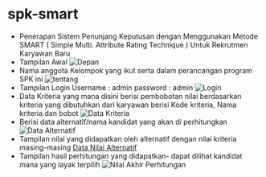 # spk-smart
- Penerapan Sistem Penunjang Keputusan dengan Menggunakan Metode SMART ( Simple Multi. Attribute Rating Technique ) Untuk Rekrutmen Karyawan Baru
- Tampilan Awal 
![Depan](https://github.com/Aliffaridrhmn25/SPK-Smart/assets/135413797/b2cf8365-b7ed-4dec-afa3-5a76ccc92771)
- Nama anggota Kelompok yang ikut serta dalam perancangan program SPK ini
![tentang](https://github.com/Aliffaridrhmn25/SPK-Smart/assets/135413797/fc712e08-84d2-4fcb-a77a-2dbefa36c045)
- Tampilan Login
  Username : admin
  password : admin
![Login](https://github.com/Aliffaridrhmn25/SPK-Smart/assets/135413797/934be7e2-3454-4b1f-bfe7-b107e6f83663)
- Data Kriteria
  yang mana disini berisi pembobotan nilai berdasarkan kriteria yang dibutuhkan dari karyawan berisi Kode kriteria, Nama kriteria dan bobot
![Data Kriteria](https://github.com/Aliffaridrhmn25/SPK-Smart/assets/135413797/329b9a2f-3eb9-4684-ab48-57a92e71e744)
-  Berisi data alternatif/nama kandidat yang akan di perhitungkan
![Data Alternatif](https://github.com/Aliffaridrhmn25/SPK-Smart/assets/135413797/1271f5ba-cd3c-4d9d-95cf-1ffbc98a943e)
- Tampilan nilai yang didapatkan oleh alternatif dengan nilai kriteria masing-masing
[Data Nilai Alternatif](https://github.com/Aliffaridrhmn25/SPK-Smart/assets/135413797/f1fba0bf-1040-436c-9935-c83bd1963232)
- Tampilan hasil perhitungan yang didapatkan-
dapat dilihat kandidat mana yang layak terpilih
![Nilai Akhir Perhitungan](https://github.com/Aliffaridrhmn25/SPK-Smart/assets/135413797/18aa13ef-a7c6-40ae-93c2-f3f81d446ee9)
